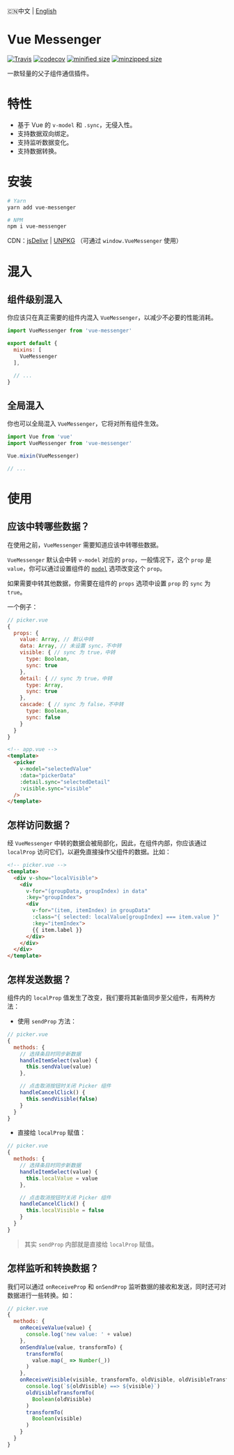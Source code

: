 🇨🇳中文 | [English](./README.md)

# Vue Messenger

[![Travis](https://travis-ci.org/fjc0k/vue-messenger.svg?branch=master)](https://travis-ci.org/fjc0k/vue-messenger)
[![codecov](https://codecov.io/gh/fjc0k/vue-messenger/branch/master/graph/badge.svg)](https://codecov.io/gh/fjc0k/vue-messenger)
[![minified size](https://img.shields.io/badge/minified%20size-1.46%20KB-blue.svg?MIN)](https://github.com/fjc0k/vue-messenger/blob/master/dist/vue-messenger.min.js)
[![minzipped size](https://img.shields.io/badge/minzipped%20size-771%20B-blue.svg?MZIP)](https://github.com/fjc0k/vue-messenger/blob/master/dist/vue-messenger.min.js)

一款轻量的父子组件通信插件。

# 特性

- 基于 Vue 的 `v-model` 和 `.sync`，无侵入性。
- 支持数据双向绑定。
- 支持监听数据变化。
- 支持数据转换。

# 安装

```bash
# Yarn
yarn add vue-messenger

# NPM
npm i vue-messenger
```

CDN：[jsDelivr](//www.jsdelivr.com/package/npm/vue-messenger) | [UNPKG](//unpkg.com/vue-messenger/) （可通过 `window.VueMessenger` 使用）

# 混入

## 组件级别混入

你应该只在真正需要的组件内混入 `VueMessenger`，以减少不必要的性能消耗。

```js
import VueMessenger from 'vue-messenger'

export default {
  mixins: [
    VueMessenger
  ],

  // ...
}
```

## 全局混入

你也可以全局混入 `VueMessenger`，它将对所有组件生效。

```js
import Vue from 'vue'
import VueMessenger from 'vue-messenger'

Vue.mixin(VueMessenger)

// ...
```


# 使用

## 应该中转哪些数据？

在使用之前，`VueMessenger` 需要知道应该中转哪些数据。

`VueMessenger` 默认会中转 `v-model` 对应的 `prop`，一般情况下，这个 `prop` 是 `value`，你可以通过设置组件的 [`model`](https://cn.vuejs.org/v2/api/#model) 选项改变这个 `prop`。

如果需要中转其他数据，你需要在组件的 `props` 选项中设置 `prop` 的 `sync` 为 `true`。

一个例子：

```js
// picker.vue
{
  props: {
    value: Array, // 默认中转
    data: Array, // 未设置 sync，不中转
    visible: { // sync 为 true，中转
      type: Boolean,
      sync: true
    },
    detail: { // sync 为 true，中转
      type: Array,
      sync: true
    },
    cascade: { // sync 为 false，不中转
      type: Boolean,
      sync: false
    }
  }
}
```

```html
<!-- app.vue -->
<template>
  <picker
    v-model="selectedValue"
    :data="pickerData"
    :detail.sync="selectedDetail"
    :visible.sync="visible"
  />
</template>
```

## 怎样访问数据？

经 `VueMessenger` 中转的数据会被局部化，因此，在组件内部，你应该通过 `localProp` 访问它们，以避免直接操作父组件的数据。比如：

```html
<!-- picker.vue -->
<template>
  <div v-show="localVisible">
    <div
      v-for="(groupData, groupIndex) in data"
      :key="groupIndex">
      <div
        v-for="(item, itemIndex) in groupData"
        :class="{ selected: localValue[groupIndex] === item.value }"
        :key="itemIndex">
        {{ item.label }}
      </div>
    </div>
  </div>
</template>
```

## 怎样发送数据？

组件内的 `localProp` 值发生了改变，我们要将其新值同步至父组件，有两种方法：

- 使用 `sendProp` 方法：

```js
// picker.vue
{
  methods: {
    // 选择条目时同步新数据
    handleItemSelect(value) {
      this.sendValue(value)
    },

    // 点击取消按钮时关闭 Picker 组件
    handleCancelClick() {
      this.sendVisible(false)
    }
  }
}
```

- 直接给 `localProp` 赋值：

```js
// picker.vue
{
  methods: {
    // 选择条目时同步新数据
    handleItemSelect(value) {
      this.localValue = value
    },

    // 点击取消按钮时关闭 Picker 组件
    handleCancelClick() {
      this.localVisible = false
    }
  }
}
```

> 其实 `sendProp` 内部就是直接给 `localProp` 赋值。


## 怎样监听和转换数据？

我们可以通过 `onReceiveProp` 和 `onSendProp` 监听数据的接收和发送，同时还可对数据进行一些转换。如：

```js
// picker.vue
{
  methods: {
    onReceiveValue(value) {
      console.log('new value: ' + value)
    },
    onSendValue(value, transformTo) {
      transformTo(
        value.map(_ => Number(_))
      )
    },
    onReceiveVisible(visible, transformTo, oldVisible, oldVisibleTransformTo) {
      console.log(`${oldVisible} ==> ${visible}`)
      oldVisibleTransformTo(
        Boolean(oldVisible)
      )
      transformTo(
        Boolean(visible)
      )
    }
  }
}
```
